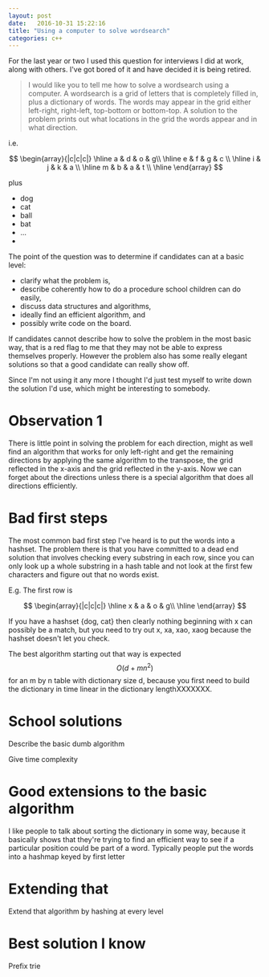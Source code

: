 ```yaml
---
layout: post
date:   2016-10-31 15:22:16
title: "Using a computer to solve wordsearch"
categories: c++
---
```


For the last year or two I used this question for interviews I did at work, along with others. I've got bored of it and have decided it is being retired.

> I would like you to tell me how to solve a wordsearch using a computer. A wordsearch is a grid of letters that is completely filled in, plus a dictionary of words. The words may appear in the grid either left-right, right-left, top-bottom or bottom-top. A solution to the problem prints out what locations in the grid the words appear and in what direction. 

i.e.

$$
\begin{array}{|c|c|c|} 
\hline
a & d & o & g\\
\hline
e & f & g & c \\
\hline
i & j & k & a \\
\hline
m & b & a & t \\
\hline
\end{array}
$$

plus 

- dog
- cat
- ball
- bat
- ...
- 

The point of the question was to determine if candidates can at a basic level:

- clarify what the problem is,
- describe coherently how to do a procedure school children can do easily,
- discuss data structures and algorithms,
- ideally find an efficient algorithm, and
- possibly write code on the board.

If candidates cannot describe how to solve the problem in the most basic way, that is a red flag to me that they may not be able to express themselves properly. However the problem also has some really elegant solutions so that a good candidate can really show off. 

Since I'm not using it any more I thought I'd just test myself to write down the solution I'd use, which might be interesting to somebody.

# Observation 1

There is little point in solving the problem for each direction, might as well find an algorithm that works for only left-right and get the remaining directions by applying the same algorithm to the transpose, the grid reflected in the x-axis and the grid reflected in the y-axis. Now we can forget about the directions unless there is a special algorithm that does all directions efficiently.

# Bad first steps

The most common bad first step I've heard is to put the words into a hashset. The problem there is that you have committed to a dead end solution that involves checking every substring in each row, since you can only look up a whole substring in a hash table and not look at the first few characters and figure out that no words exist.

E.g. The first row is

$$
\begin{array}{|c|c|c|} 
\hline
x & a & o & g\\
\hline
\end{array}
$$

If you have a hashset {dog, cat} then clearly nothing beginning with x can possibly be a match, but you need to try out x, xa, xao, xaog because the hashset doesn't let you check.

The best algorithm starting out that way is expected $$O(d + mn^2)$$ for an m by n table with dictionary size d, because you first need to build the dictionary in time linear in the dictionary lengthXXXXXXX.

# School solutions

Describe the basic dumb algorithm

Give time complexity

# Good extensions to the basic algorithm

I like people to talk about sorting the dictionary in some way, because it basically shows that they're trying to find an efficient way to see if a particular position could be part of a word. Typically people put the words into a hashmap keyed by first letter

# Extending that

Extend that algorithm by hashing at every level

# Best solution I know

Prefix trie
